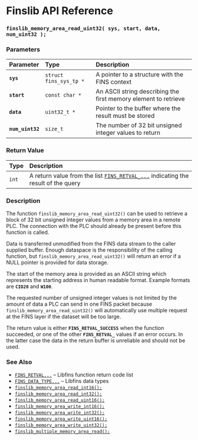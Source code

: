 # Finslib API Reference

### `finslib_memory_area_read_uint32( sys, start, data, num_uint32 );`

### Parameters

| Parameter | Type | Description |
| :--- | :--- | :--- |
|**`sys`**|`struct fins_sys_tp *`|A pointer to a structure with the FINS context|
|**`start`**|`const char *`|An ASCII string describing the first memory element to retrieve|
|**`data`**|`uint32_t *`|Pointer to the buffer where the result must be stored|
|**`num_uint32`**|`size_t`|The number of 32 bit unsigned integer values to return|

### Return Value

| Type | Description |
| :--- | :--- |
|`int`|A return value from the list [`FINS_RETVAL_...`](fins_retval.md) indicating the result of the query|

### Description

The function `finslib_memory_area_read_uint32()` can be used to retrieve a block of 32 bit unsigned integer values from a memory area in a remote PLC. The connection with the PLC should already be present before this function is called.

Data is transferred unmodified from the FINS data stream to the caller supplied buffer.  Enough dataspace is the responsibility of the calling function, but `finslib_memory_area_read_uint32()` will return an error if a NULL pointer is provided for data storage.

The start of the memory area is provided as an ASCII string which represents the starting address in human readable format. Example formats are **`CIO20`** and **`W100`**.

The requested number of unsigned integer values is not limited by the amount of data a PLC can send in one FINS packet because `finslib_memory_area_read_uint32()` will automatically use multiple request at the FINS layer if the dataset will be too large.

The return value is either **`FINS_RETVAL_SUCCESS`** when the function succeeded, or one of the other **`FINS_RETVAL_`** values if an error occurs. In the latter case the data in the return buffer is unreliable and should not be used.

### See Also

* [`FINS_RETVAL...`](fins_retval.md) &ndash; Libfins function return code list
* [`FINS_DATA_TYPE...`](fins_data_type.md) &ndash; Libfins data types
* [`finslib_memory_area_read_int16();`](finslib_memory_area_read_int16.md)
* [`finslib_memory_area_read_int32();`](finslib_memory_area_read_int32.md)
* [`finslib_memory_area_read_uint16();`](finslib_memory_area_read_uint16.md)
* [`finslib_memory_area_write_int16();`](finslib_memory_area_write_int16.md)
* [`finslib_memory_area_write_int32();`](finslib_memory_area_write_int32.md)
* [`finslib_memory_area_write_uint16();`](finslib_memory_area_write_uint16.md)
* [`finslib_memory_area_write_uint32();`](finslib_memory_area_write_uint32.md)
* [`finslib_multiple_memory_area_read();`](finslib_multiple_memory_area_read.md)
